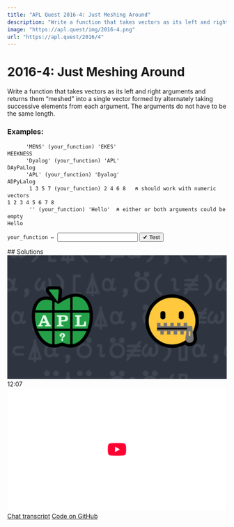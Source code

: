 ```yaml
---
title: "APL Quest 2016-4: Just Meshing Around"
description: "Write a function that takes vectors as its left and right arguments and returns them “meshed” into a single vector formed by alternately taking successive elements from each argument."
image: "https://apl.quest/img/2016-4.png"
url: "https://apl.quest/2016/4"
---
```


# <span class=s>2016-</span>4: Just Meshing Around
Write a function that takes vectors as its left and right arguments and returns them “meshed” into a single vector formed by alternately taking successive elements from each argument. The arguments do not have to be the same length. 

### Examples:

```APL
      'MENS' (your_function) 'EKES' 
MEEKNESS
      'Dyalog' (your_function) 'APL'   
DAyPaLlog
      'APL' (your_function) 'Dyalog' 
ADPyLalog
       1 3 5 7 (your_function) 2 4 6 8   ⍝ should work with numeric vectors 
1 2 3 4 5 6 7 8
       '' (your_function) 'Hello'  ⍝ either or both arguments could be empty
Hello
```
<div class="pdiv">
  <code onclick="p_Input.focus()">your_function ← </code><input id="p_Input" autocomplete="off" spellcheck="false" oninput="this.parentElement.querySelector`button`.disabled=false;localStorage.setItem(window.location.pathname,this.value)" onkeypress="subm(event)">
  <button onclick="alert$.next`Testing…`;submitSolution`p`" class="md-button md-button--primary">&#x2714; Test</button>
</div>
<p id="p_Output"></p>
## Solutions
<div onclick="play(this)" title="Video on YouTube" class="yt">
<img alt="Video Thumbnail" src="../../img/2016-4.png">
<time>12:07</time>
<img alt="YouTube" src="../../img/yt-big.png">
</div>
<a href="https://chat.stackexchange.com/transcript/52405?m=62063400#62063400" target="_blank" class="md-button md-button--primary">Chat transcript</a>
<a href="https://github.com/abrudz/apl_quest/tree/main/2016/4.apl" target="_blank" class="md-button md-button--primary right">Code on GitHub</a>

<script>
    testCases={"a":[["'MENS'","'EKES'"],["'APL'","'Dyalog'"],["'Dyalog'","'APL'"],["1 3 5 7","2 4 6 8"],["⎕A[?10⍴26]","⎕A[?10⍴26]"]],"b":[["'Hello'","''"],["''","'Hello'"],["''","''"],["⎕A[?(?20)⍴26]","⎕A[?(?20)⍴26]"],["?(?20)⍴26","?(?20)⍴26"],["?(?20)⍴26","⎕A[?(?20)⍴26]"]],"f":"{((↓⍺),(↓⍵))[⍒(≢⍺),(≢⍵)]{(,↑⍵[⍳≢↑⍺[2]]),(↑⍺[1])[(≢↑⍺[2])+⍳(≢↑⍺[1])-(≢↑⍺[2])]}(⍵,⍺),¨⍨(⍺,⍵)}"}
    p_Input.value=localStorage.getItem(window.location.pathname)
    play=e=>e.outerHTML=`<iframe src="https://www.youtube.com/embed/59eKagcVoO4?list=PLYKQVqyrAEj9wDIUyLDGtDAFTKY38BUMN&autoplay=1" title="<span class=s>2016-</span>4: Just Meshing Around (APL Quest 2016-4)" frameborder="0" allow="accelerometer; autoplay; clipboard-write; encrypted-media; gyroscope; picture-in-picture; web-share" referrerpolicy="strict-origin-when-cross-origin" allowfullscreen></iframe>`
</script>
